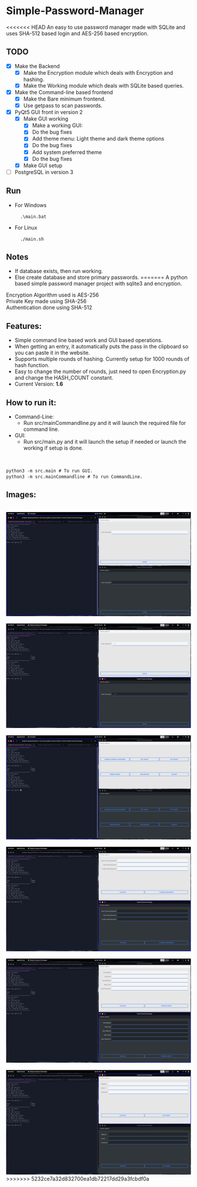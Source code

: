 # Simple-Password-Manager

<<<<<<< HEAD
An easy to use password manager made with SQLite and uses SHA-512 based login and AES-256 based encryption.

## TODO

- [x] Make the Backend
    - [x] Make the Encryption module which deals with Encryption and hashing.
    - [x] Make the Working module which deals with SQLite based queries.
- [x] Make the Command-line based frontend
    - [x] Make the Bare minimum frontend.
    - [x] Use getpass to scan passwords.
- [x] PyQt5 GUI front in version 2
    - [x] Make GUI working
        - [x] Make a working GUI:
        - [x] Do the bug fixes
        - [x] Add theme menu: Light theme and dark theme options
        - [x] Do the bug fixes
        - [x] Add system preferred theme
        - [x] Do the bug fixes
    - [x] Make GUI setup
- [ ] PostgreSQL in version 3

## Run 

- For Windows

        .\main.bat

- For Linux

        ./main.sh

## Notes 

- If database exists, then run working.
- Else create database and store primary passwords.
=======
A python based simple password manager project with sqlite3 and encryption.

Encryption Algorithm used is AES-256<br/>
Private Key made using SHA-256<br/>
Authentication done using SHA-512<br/>

## Features:
* Simple command line based work and GUI based operations.
* When getting an entry, it automatically puts the pass in the clipboard so you can paste it in the website.
* Supports multiple rounds of hashing. Currently setup for 1000 rounds of hash function. 
* Easy to change the number of rounds, just need to open Encryption.py and change the HASH_COUNT constant.
* Current Version: <b>1.6</b>
## How to run it:
* Command-Line:
  * Run src/mainCommandline.py and it will launch the required file for command line.
* GUI:
  * Run src/main.py and it will launch the setup if needed or launch the working if setup is done.

<br/>

    python3 -m src.main # To run GUI.
    python3 -m src.mainCommandline # To run CommandLine.


## Images:
<br/>
<img src = "https://github.com/HetDaftary/Python-Projects/blob/master/Simple-Password-Manager/img/1.png">
<br/><br/>
<img src = "https://github.com/HetDaftary/Python-Projects/blob/master/Simple-Password-Manager/img/2.png">
<br/><br/>
<img src = "https://github.com/HetDaftary/Python-Projects/blob/master/Simple-Password-Manager/img/3.png">
<br/><br/>
<img src = "https://github.com/HetDaftary/Python-Projects/blob/master/Simple-Password-Manager/img/4.png">
<br/><br/>
<img src = "https://github.com/HetDaftary/Python-Projects/blob/master/Simple-Password-Manager/img/5.png">
<br/><br/>
<img src = "https://github.com/HetDaftary/Python-Projects/blob/master/Simple-Password-Manager/img/6.png">
>>>>>>> 5232ce7a32d832700ea1db72217dd29a3fcbdf0a
